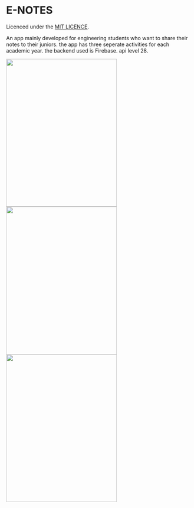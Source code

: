 # E-NOTES
Licenced under the [MIT LICENCE](LICENCE).

An app mainly developed for engineering students who want to share their notes to their juniors. the app has three seperate activities for each academic year.
the backend used is Firebase.
api level 28.

<img src="https://github.com/Amit588986/E-NOTES/blob/master/images/Screenshot_2020-09-21-16-47-26-121_com.enotes.amit.jpg" width="300" height="400"><img src="https://github.com/Amit588986/E-NOTES/blob/master/images/Screenshot_2020-09-21-16-47-36-213_com.enotes.amit.jpg" width="300" height="400"><img src="https://github.com/Amit588986/E-NOTES/blob/master/images/Screenshot_2020-09-21-16-47-47-649_com.enotes.amit.jpg" width="300" height="400">

